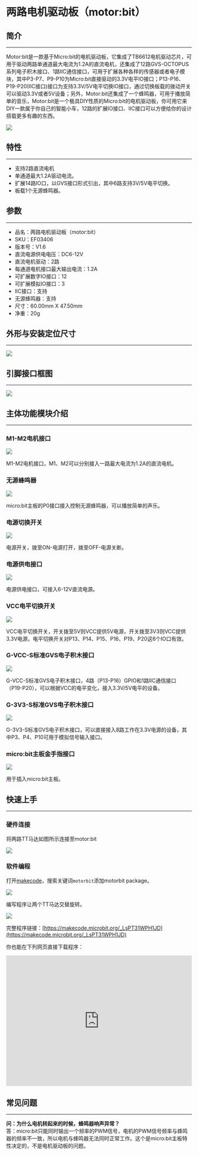 # 两路电机驱动板（motor:bit）

## 简介
---
Motor:bit是一款基于Micro:bit的电机驱动板，它集成了TB6612电机驱动芯片，可用于驱动两路单通道最大电流为1.2A的直流电机，还集成了12路GVS-OCTOPUS系列电子积木接口、1路IIC通信接口，可用于扩展各种各样的传感器或者电子模块，其中P3-P7、P9-P10为Micro:bit直接驱动的3.3V电平IO接口；P13-P16、P19-P20(IIC接口)接口为支持3.3V/5V电平切换IO接口，通过切换板载的拨动开关可以驱动3.3V或者5V设备；另外，Motor:bit还集成了一个蜂鸣器，可用于播放简单的音乐，Motor:bit是一个极具DIY性质的Micro:bit的电机驱动板，你可用它来DIY一款属于你自己的智能小车，12路的扩展IO接口、IIC接口可以方便给你的设计搭载更多有趣的东西。

![](./images/6zRKrvw1.jpg)


## 特性
---
- 支持2路直流电机
- 单通道最大1.2A驱动电流。
- 扩展14路IO口，以GVS接口形式引出，其中6路支持3V/5V电平切换。
- 板载1个无源蜂鸣器。

## 参数
---

- 品名：两路电机驱动板（motor:bit）
- SKU：EF03406
- 版本号：V1.6
- 直流电源供电电压：DC6-12V
- 直流电机驱动：2路
- 每通道电机接口最大输出电流：1.2A
- 可扩展数字IO接口：12
- 可扩展模拟IO接口：3
- IIC接口：支持
- 无源蜂鸣器：支持
- 尺寸：60.00mm X 47.50mm
- 净重：20g

## 外形与安装定位尺寸
---
![](./images/zXGYS2h1.jpg)

## 引脚接口框图
---
![](./images/yiJJzHK1.jpg)

## 主体功能模块介绍
---
### M1-M2电机接口

![](./images/29nn8kR1.jpg)

M1-M2电机接口，M1、M2可以分别接入一路最大电流为1.2A的直流电机。

### 无源蜂鸣器

![](./images/eFXaJlg1.jpg)

micro:bit主板的P0接口接入控制无源蜂鸣器，可以播放简单的声乐。

### 电源切换开关

![](./images/mq8NFg41.jpg)

电源开关，拨至ON-电源打开，拨至OFF-电源关断。

### 电源供电接口

![](./images/NDzflbB1.jpg)

电源供电接口，可接入6-12V直流电源。

### VCC电平切换开关

![](./images/vpxh1nD1.jpg)

VCC电平切换开关，开关拨至5V则VCC提供5V电源，开关拨至3V3则VCC提供3.3V电源，电平切换开关对P13、P14、P15、P16、P19、P20这6个IO口有效。

### G-VCC-S标准GVS电子积木接口

![](./images/4cqVab21.jpg)

G-VCC-S标准GVS电子积木接口，4路（P13-P16）GPIO和1路IIC通信接口（P19-P20），可以根据VCC的电平变化，接入3.3V/5V电平的设备。

### G-3V3-S标准GVS电子积木接口

![](./images/xjDkR8E1.jpg)

G-3V3-S标准GVS电子积木接口，可以直接接入8路工作在3.3V电源的设备，其中P3、P4、P10可用于模拟信号输入接口。

### micro:bit主板金手指接口

![](./images/CemM8y51.jpg)

用于插入micro:bit主板。

## 快速上手
---
### 硬件连接  
将两路TT马达如图所示连接至motor:bit

![](./images/5ayGCgd1.png)

### 软件编程  
打开[makecode](https://makecode.microbit.org/)，搜索关键词`motorbit`添加motorbit package。

![](./images/CDV9ODY1.png)

编写程序让两个TT马达交替旋转。

![](./images/2klOChu.png)

完整程序链接：[https://makecode.microbit.org/_LsPT31WPH1JD](https://makecode.microbit.org/_LsPT31WPH1JD)

你也能在下列网页直接下载程序：
<div style="position:relative;height:0;padding-bottom:70%;overflow:hidden;"><iframe style="position:absolute;top:0;left:0;width:100%;height:100%;" src="https://makecode.microbit.org/#pub:_LsPT31WPH1JD" frameborder="0" sandbox="allow-popups allow-forms allow-scripts allow-same-origin"></iframe></div>

## 常见问题
---
**问：为什么电机转起来的时候，蜂鸣器响声异常？**  
答：micro:bit只能同时输出一个频率的PWM信号，电机的PWM信号频率与蜂鸣器的频率不一致，所以电机与蜂鸣器无法同时正常工作。这个是micro:bit主板特性决定的，不是电机驱动板的问题。

